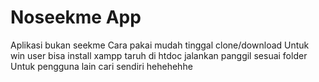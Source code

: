 # Noseekme App

Aplikasi bukan seekme
Cara pakai mudah tinggal clone/download 
Untuk win user bisa install xampp taruh di htdoc jalankan panggil sesuai folder
Untuk pengguna lain cari sendiri hehehehhe